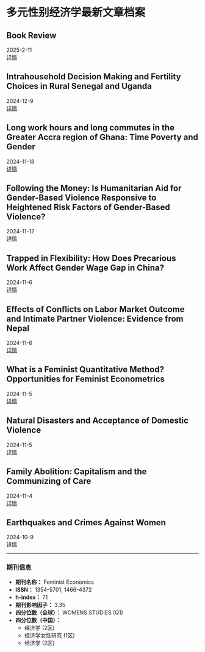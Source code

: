 # 多元性别经济学最新文章档案

## Book Review
2025-2-11  
[详情](/en/articles/8972273__Book_Review)

## Intrahousehold Decision Making and Fertility Choices in Rural Senegal and Uganda
2024-12-9  
[详情](/en/articles/7518546__Intrahousehold_Decision_Making_and_Fertility_Choices_in_Rural_Senegal_and_Uganda)

## Long work hours and long commutes in the Greater Accra region of Ghana: Time Poverty and Gender
2024-11-18  
[详情](/en/articles/6664232__Long_work_hours_and_long_commutes_in_the_Greater_Accra_region_of_Ghana_Time_Poverty_and_Gender)

## Following the Money: Is Humanitarian Aid for Gender-Based Violence Responsive to Heightened Risk Factors of Gender-Based Violence?
2024-11-12  
[详情](/en/articles/6174398__Following_the_Money_Is_Humanitarian_Aid_for_GenderBased_Violence_Responsive_to_Heightened_Risk_Factors_of_GenderBased_Violence)

## Trapped in Flexibility: How Does Precarious Work Affect Gender Wage Gap in China?
2024-11-6  
[详情](/en/articles/6174401__Trapped_in_Flexibility_How_Does_Precarious_Work_Affect_Gender_Wage_Gap_in_China)

## Effects of Conflicts on Labor Market Outcome and Intimate Partner Violence: Evidence from Nepal
2024-11-6  
[详情](/en/articles/6174400__Effects_of_Conflicts_on_Labor_Market_Outcome_and_Intimate_Partner_Violence_Evidence_from_Nepal)

## What is a Feminist Quantitative Method? Opportunities for Feminist Econometrics
2024-11-5  
[详情](/en/articles/6174403__What_is_a_Feminist_Quantitative_Method_Opportunities_for_Feminist_Econometrics)

## Natural Disasters and Acceptance of Domestic Violence
2024-11-5  
[详情](/en/articles/6174402__Natural_Disasters_and_Acceptance_of_Domestic_Violence)

## Family Abolition: Capitalism and the Communizing of Care
2024-11-4  
[详情](/en/articles/6174404__Family_Abolition_Capitalism_and_the_Communizing_of_Care)

## Earthquakes and Crimes Against Women
2024-10-9  
[详情](/en/articles/4618915__Earthquakes_and_Crimes_Against_Women)

---

### 期刊信息
- **期刊名称：** Feminist Economics  
- **ISSN：** 1354-5701, 1466-4372  
- **h-index：** 71  
- **期刊影响因子：** 3.35  
- **四分位数（全球）：** WOMENS STUDIES (Q1)  
- **四分位数（中国）：**  
  - 经济学 (2区)  
  - 经济学女性研究 (1区)  
  - 经济学 (2区)  